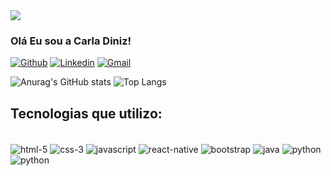  <img src ="https://www.free-emoticons.com/files/funny-emoticons/7795.png"/>

 ### Olá Eu sou a Carla Diniz!

[![Github](https://img.shields.io/badge/GitHub-100000?style=for-the-badge&logo=github&logoColor=white)](https://github.com/cdfdiniz)
[![Linkedin](https://img.shields.io/badge/LinkedIn-0077B5?style=for-the-badge&logo=linkedin&logoColor=white)](https://www.linkedin.com/in/carla-diniz-00903322/)
[![Gmail](https://img.shields.io/badge/Gmail-D14836?style=for-the-badge&logo=gmail&logoColor=white)](carladiniz@gmail.com)



![Anurag's GitHub stats](https://github-readme-stats.vercel.app/api?username=cdfdiniz&hide=issues,contribs&show_icons=true&theme=onedark&locale=pt-br)
![Top Langs](https://github-readme-stats.vercel.app/api/top-langs/?username=cdfdiniz&layout=compact&theme=onedark&locale=pt-br)

## Tecnologias que utilizo:

<div style="display: inline_block"><br/>
    <img align="center" alt="html-5" src="https://img.shields.io/badge/HTML5-E34F26?style=for-the-badge&logo=html5&logoColor=white"/>
    <img align="center" alt="css-3" src="	https://img.shields.io/badge/CSS3-1572B6?style=for-the-badge&logo=css3&logoColor=white"/>
    <img align="center" alt="javascript" src="https://img.shields.io/badge/JavaScript-F7DF1E?style=for-the-badge&logo=javascript&logoColor=black"/>
    <img align="center" alt="react-native" src="https://img.shields.io/badge/React_Native-20232A?style=for-the-badge&logo=react&logoColor=61DAFB"/>
    <img align="center" alt="bootstrap" src="https://img.shields.io/badge/Bootstrap-563D7C?style=for-the-badge&logo=bootstrap&logoColor=white"/>
    <img align="center" alt="java" src="https://img.shields.io/badge/Java-ED8B00?style=for-the-badge&logo=openjdk&logoColor=white"/>
    <img align="center" alt="python" src="https://img.shields.io/badge/Python-3776AB?style=for-the-badge&logo=python&logoColor=white"/>
    <img align="center" alt="python" src="https://img.shields.io/badge/Kotlin-0095D5?&style=for-the-badge&logo=kotlin&logoColor=white"/>

</div>







